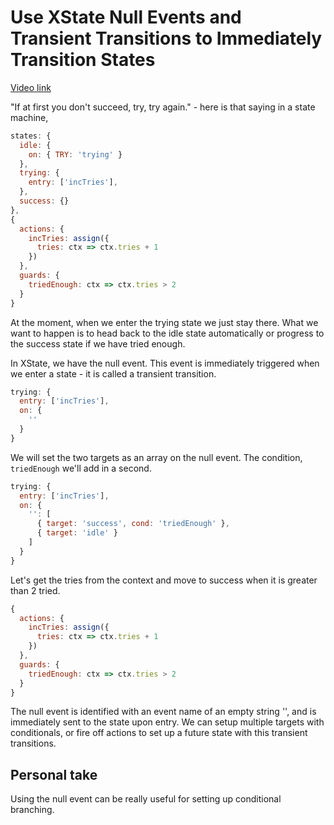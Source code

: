 # Use XState Null Events and Transient Transitions to Immediately Transition States

[Video link](https://www.egghead.io/lessons/xstate-use-xstate-null-events-and-transient-transitions-to-immediately-transition-states)

"If at first you don't succeed, try, try again." - here is that saying in a state machine,

```js
states: {
  idle: {
    on: { TRY: 'trying' }
  },
  trying: {
    entry: ['incTries'],
  },
  success: {}
},
{
  actions: {
    incTries: assign({
      tries: ctx => ctx.tries + 1
    })
  },
  guards: {
    triedEnough: ctx => ctx.tries > 2
  }
}
```

At the moment, when we enter the trying state we just stay there. What we want to happen is to head back to the idle state automatically or progress to the success state if we have tried enough.

In XState, we have the null event. This event is immediately triggered when we enter a state - it is called a transient transition.

```js
trying: {
  entry: ['incTries'],
  on: {
    ''
  }
}
```

We will set the two targets as an array on the null event. The condition, `triedEnough` we'll add in a second.

```js
trying: {
  entry: ['incTries'],
  on: {
    '': [
      { target: 'success', cond: 'triedEnough' },
      { target: 'idle' }
    ]
  }
}
```

Let's get the tries from the context and move to success when it is greater than 2 tried.

```js
{
  actions: {
    incTries: assign({
      tries: ctx => ctx.tries + 1
    })
  },
  guards: {
    triedEnough: ctx => ctx.tries > 2
  }
}
```

The null event is identified with an event name of an empty string '', and is immediately sent to the state upon entry. We can setup multiple targets with conditionals, or fire off actions to set up a future state with this transient transitions.

## Personal take

Using the null event can be really useful for setting up conditional branching.
